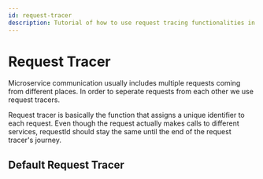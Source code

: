 ```yaml
---
id: request-tracer
description: Tutorial of how to use request tracing functionalities in r4bbitjs.
---
```


# Request Tracer

Microservice communication usually includes multiple requests coming from different places. In order to seperate requests from each other we use request tracers.

Request tracer is basically the function that assigns a unique identifier to each request. Even though the request actually makes calls to different services, requestId should stay the same until the end of the request tracer's journey.

## Default Request Tracer